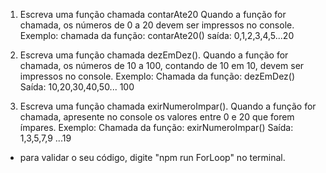 1. Escreva uma função chamada contarAte20 Quando a função for chamada, os números de 0 a 20 devem ser impressos no console.
Exemplo: 
chamada da função: contarAte20()
saída: 0,1,2,3,4,5...20


2. Escreva uma função chamada dezEmDez(). Quando a função for chamada, os números de 10 a 100, contando de 10 em 10, devem ser impressos no console.
Exemplo:
Chamada da função: dezEmDez()
Saída: 10,20,30,40,50... 100

3. Escreva uma função chamada exirNumeroImpar(). Quando a função for chamada, apresente no console os valores entre 0 e 20 que forem ímpares.
Exemplo:
Chamada da função: exirNumeroImpar()
Saída: 1,3,5,7,9 ...19

- para validar o seu código, digite "npm run ForLoop" no terminal.